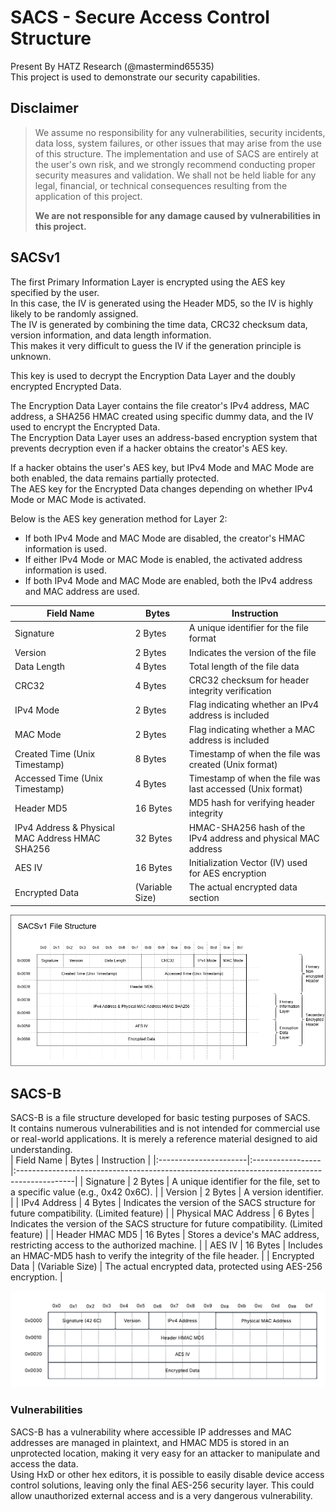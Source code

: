 # SACS - Secure Access Control Structure
Present By HATZ Research (@mastermind65535)<br>
This project is used to demonstrate our security capabilities.<br>

## Disclaimer
> We assume no responsibility for any vulnerabilities, security incidents, data loss, system failures, or other issues that may arise from the use of this structure.
> The implementation and use of SACS are entirely at the user's own risk, and we strongly recommend conducting proper security measures and validation.
> We shall not be held liable for any legal, financial, or technical consequences resulting from the application of this project.
>
> **We are not responsible for any damage caused by vulnerabilities in this project.**

## SACSv1
The first Primary Information Layer is encrypted using the AES key specified by the user.<br>
In this case, the IV is generated using the Header MD5, so the IV is highly likely to be randomly assigned.<br>
The IV is generated by combining the time data, CRC32 checksum data, version information, and data length information.<br>
This makes it very difficult to guess the IV if the generation principle is unknown.<br>

This key is used to decrypt the Encryption Data Layer and the doubly encrypted Encrypted Data.<br>

The Encryption Data Layer contains the file creator's IPv4 address, MAC address, a SHA256 HMAC created using specific dummy data, and the IV used to encrypt the Encrypted Data.<br>
The Encryption Data Layer uses an address-based encryption system that prevents decryption even if a hacker obtains the creator's AES key.<br>

If a hacker obtains the user's AES key, but IPv4 Mode and MAC Mode are both enabled, the data remains partially protected.<br>
The AES key for the Encrypted Data changes depending on whether IPv4 Mode or MAC Mode is activated.<br>

Below is the AES key generation method for Layer 2:<br>
- If both IPv4 Mode and MAC Mode are disabled, the creator's HMAC information is used.
- If either IPv4 Mode or MAC Mode is enabled, the activated address information is used.
- If both IPv4 Mode and MAC Mode are enabled, both the IPv4 address and MAC address are used.
  
| Field Name                                       | Bytes            | Instruction |
|--------------------------------------------------|------------------|---------------------------------------------------------------|
| Signature                                        | 2 Bytes          | A unique identifier for the file format                       |
| Version                                          | 2 Bytes          | Indicates the version of the file                             |
| Data Length                                      | 4 Bytes          | Total length of the file data                                 |
| CRC32                                            | 4 Bytes          | CRC32 checksum for header integrity verification              |
| IPv4 Mode                                        | 2 Bytes          | Flag indicating whether an IPv4 address is included           |
| MAC Mode                                         | 2 Bytes          | Flag indicating whether a MAC address is included             |
| Created Time (Unix Timestamp)                    | 8 Bytes          | Timestamp of when the file was created (Unix format)          |
| Accessed Time (Unix Timestamp)                   | 4 Bytes          | Timestamp of when the file was last accessed (Unix format)    |
| Header MD5                                       | 16 Bytes         | MD5 hash for verifying header integrity                       |
| IPv4 Address & Physical MAC Address HMAC SHA256  | 32 Bytes         | HMAC-SHA256 hash of the IPv4 address and physical MAC address |
| AES IV                                           | 16 Bytes         | Initialization Vector (IV) used for AES encryption            |
| Encrypted Data                                   | (Variable Size)  | The actual encrypted data section                             |

<img src="SACSv1.png">

## SACS-B
SACS-B is a file structure developed for basic testing purposes of SACS.<br>
It contains numerous vulnerabilities and is not intended for commercial use or real-world applications. It is merely a reference material designed to aid understanding.<br>
| Field Name            | Bytes            | Instruction                                                                                 |
|:----------------------|:-----------------|:--------------------------------------------------------------------------------------------|
| Signature             | 2 Bytes          | A unique identifier for the file, set to a specific value (e.g., 0x42 0x6C).                |
| Version               | 2 Bytes          | A version identifier.                                                                       | 
| IPv4 Address          | 4 Bytes          | Indicates the version of the SACS structure for future compatibility. (Limited feature)     |
| Physical MAC Address  | 6 Bytes          | Indicates the version of the SACS structure for future compatibility. (Limited feature)     |
| Header HMAC MD5       | 16 Bytes         | Stores a device's MAC address, restricting access to the authorized machine.                |
| AES IV                | 16 Bytes         | Includes an HMAC-MD5 hash to verify the integrity of the file header.                       |
| Encrypted Data        | (Variable Size)  | The actual encrypted data, protected using AES-256 encryption.                              |

<img src="SACS_B.png">

### Vulnerabilities
SACS-B has a vulnerability where accessible IP addresses and MAC addresses are managed in plaintext, and HMAC MD5 is stored in an unprotected location, making it very easy for an attacker to manipulate and access the data.<br>
Using HxD or other hex editors, it is possible to easily disable device access control solutions, leaving only the final AES-256 security layer. This could allow unauthorized external access and is a very dangerous vulnerability.
